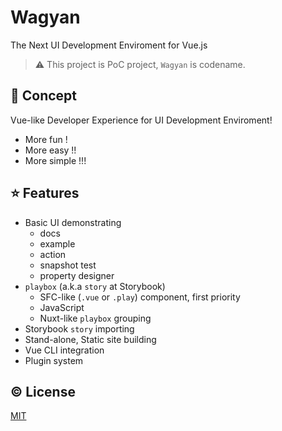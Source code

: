 # Wagyan

The Next UI Development Enviroment for Vue.js

> :warning: This project is PoC project, `Wagyan` is codename.

## :dizzy: Concept
Vue-like Developer Experience for UI Development Enviroment!

- More fun !
- More easy !!
- More simple !!!

## :star: Features
- Basic UI demonstrating
  - docs
  - example
  - action
  - snapshot test
  - property designer
- `playbox` (a.k.a `story` at Storybook)
    - SFC-like (`.vue` or `.play`) component, first priority
    - JavaScript
    - Nuxt-like `playbox` grouping
- Storybook `story` importing
- Stand-alone, Static site building
- Vue CLI integration
- Plugin system

## :copyright: License

[MIT](http://opensource.org/licenses/MIT)
